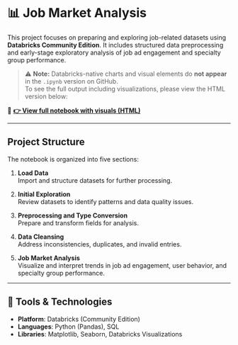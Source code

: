 # 📊 Job Market Analysis

This project focuses on preparing and exploring job-related datasets using **Databricks Community Edition**. It includes structured data preprocessing and early-stage exploratory analysis of job ad engagement and specialty group performance.

> ⚠️ **Note:** Databricks-native charts and visual elements do **not appear** in the `.ipynb` version on GitHub.  
> To see the full output including visualizations, please view the HTML version below:

🔗 **[👉 View full notebook with visuals (HTML)](https://zoislan.github.io/Job-Market-Analysis-Databricks/job-market-analysis.html)**

---

## Project Structure

The notebook is organized into five sections:

1. **Load Data**  
   Import and structure datasets for further processing.

2. **Initial Exploration**  
   Review datasets to identify patterns and data quality issues.

3. **Preprocessing and Type Conversion**  
   Prepare and transform fields for analysis.

4. **Data Cleansing**  
   Address inconsistencies, duplicates, and invalid entries.

5. **Job Market Analysis**  
   Visualize and interpret trends in job ad engagement, user behavior, and specialty group performance.

---

## 🔧 Tools & Technologies

- **Platform**: Databricks (Community Edition)
- **Languages**: Python (Pandas), SQL
- **Libraries**: Matplotlib, Seaborn, Databricks Visualizations

